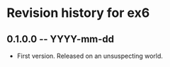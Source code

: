 # Revision history for ex6

## 0.1.0.0 -- YYYY-mm-dd

* First version. Released on an unsuspecting world.
